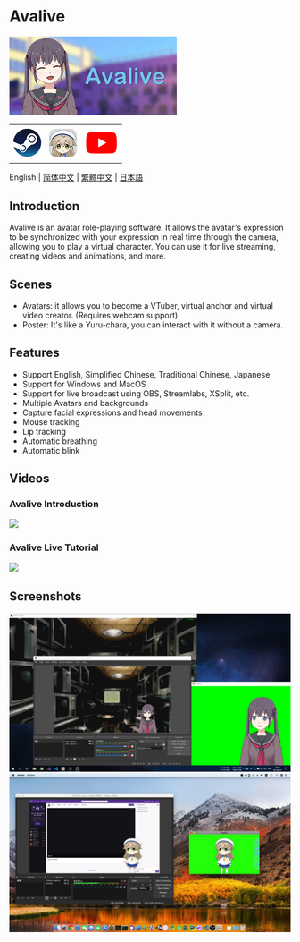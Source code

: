 # Avalive

<img src="./Assets/Resources/Avalive-460x215.png" width = "300"/>
<table>
    <tr>
        <td>
            <a><img src="https://raw.githubusercontent.com/avamoe/Avalive/master/Assets/Resources/Steam-logo.png" height = "50"></a>
        </td>
        <td>
            <a href="https://ava.moe/"><img src="https://raw.githubusercontent.com/avamoe/Avalive/master/Assets/Resources/Avalive-logo.png" height = "50"></a>
        </td>
        <td>
            <a href="https://www.youtube.com/channel/UCv8I7x73RXZjGImJvMS6DbQ"><img src="https://raw.githubusercontent.com/avamoe/Avalive/master/Assets/Resources/YouTube-logo.png" height = "60"></a>
        </td>
    </tr>
</table>

English | [简体中文](README_zh-Hans.md) | [繁體中文](README_zh-Hant.md) | [日本語](README_ja.md)

## Introduction

Avalive is an avatar role-playing software. It allows the avatar's expression to be synchronized with your expression in real time through the camera, allowing you to play a virtual character. You can use it for live streaming, creating videos and animations, and more.

## Scenes

* Avatars: it allows you to become a VTuber, virtual anchor and virtual video creator. (Requires webcam support)
* Poster: It's like a Yuru-chara, you can interact with it without a camera.

## Features

* Support English, Simplified Chinese, Traditional Chinese, Japanese
* Support for Windows and MacOS
* Support for live broadcast using OBS, Streamlabs, XSplit, etc.
* Multiple Avatars and backgrounds
* Capture facial expressions and head movements
* Mouse tracking
* Lip tracking
* Automatic breathing
* Automatic blink

## Videos

### Avalive Introduction

[![](https://img.youtube.com/vi/Gjs19vlBNWY/0.jpg)](https://www.youtube.com/watch?v=Gjs19vlBNWY&list=PL0x0SdqY3V3GVIQDjjevth4u0r76lcVWq)

### Avalive Live Tutorial

[![](https://img.youtube.com/vi/P6QszXUa7So/0.jpg)](https://www.youtube.com/watch?v=P6QszXUa7So&list=PL0x0SdqY3V3GVIQDjjevth4u0r76lcVWq&index=2)


## Screenshots

<img src="./Assets/Resources/Avalive-Windows.jpg" width = "960"/>
<img src="./Assets/Resources/Avalive-MacOS.jpg" width = "960"/>
